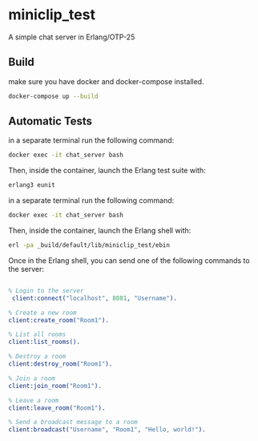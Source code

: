 miniclip_test
=====

A simple chat server in Erlang/OTP-25

Build
-----
make sure you have docker and docker-compose installed.

```bash
docker-compose up --build 
```

Automatic Tests
-----

in a separate terminal run the following command:

```bash
docker exec -it chat_server bash
```
Then, inside the container, launch the Erlang test suite with:

```bash
erlang3 eunit
```


in a separate terminal run the following command:

```bash
docker exec -it chat_server bash
```
Then, inside the container, launch the Erlang shell with:

```bash
erl -pa _build/default/lib/miniclip_test/ebin
```
Once in the Erlang shell, you can send one of the following commands to the server:
 
```erlang

% Login to the server
 client:connect("localhost", 8081, "Username").

% Create a new room
client:create_room("Room1").

% List all rooms
client:list_rooms().

% Destroy a room
client:destroy_room("Room1").

% Join a room
client:join_room("Room1").

% Leave a room
client:leave_room("Room1").

% Send a broadcast message to a room
client:broadcast("Username", "Room1", "Hello, world!").
```